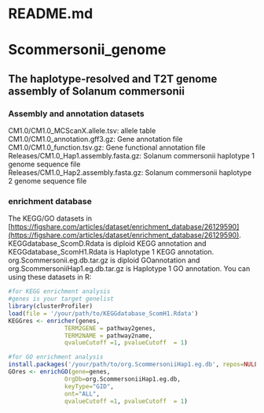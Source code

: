 # README.md

# Scommersonii_genome

## **The haplotype-resolved and T2T genome assembly of Solanum commersonii**

### Assembly and annotation datasets

CM1.0/CM1.0_MCScanX.allele.tsv: allele table  
CM1.0/CM1.0_annotation.gff3.gz: Gene annotation file  
CM1.0/CM1.0_function.tsv.gz: Gene functional annotation file  
Releases/CM1.0_Hap1.assembly.fasta.gz: Solanum commersonii haplotype 1 genome sequence file  
Releases/CM1.0_Hap2.assembly.fasta.gz: Solanum commersonii haplotype 2 genome sequence file

### enrichment database

The KEGG/GO datasets in [https://figshare.com/articles/dataset/enrichment_database/26129590](https://figshare.com/articles/dataset/enrichment_database/26129590).
KEGGdatabase\_ScomD.Rdata is diploid KEGG annotation and KEGGdatabase\_ScomH1.Rdata is Haplotype 1 KEGG annotation. org.Scommersonii.eg.db.tar.gz is diploid GOannotation and org.ScommersoniiHap1.eg.db.tar.gz is Haplotype 1 GO annotation.
You can using these datasets in R:

```R
#for KEGG enrichment analysis
#genes is your target genelist
library(clusterProfiler)
load(file = '/your/path/to/KEGGdatabase_ScomH1.Rdata')
KEGGres <- enricher(genes,
                TERM2GENE = pathway2genes, 
                TERM2NAME = pathway2name,
                qvalueCutoff =1, pvalueCutoff  = 1)

#for GO enrichment analysis
install.packages('/your/path/to/org.ScommersoniiHap1.eg.db', repos=NULL, type="source")
GOres <- enrichGO(gene=genes,
                OrgDb=org.ScommersoniiHap1.eg.db,
                keyType="GID",
                ont="ALL",
                qvalueCutoff =1, pvalueCutoff  = 1)
```
